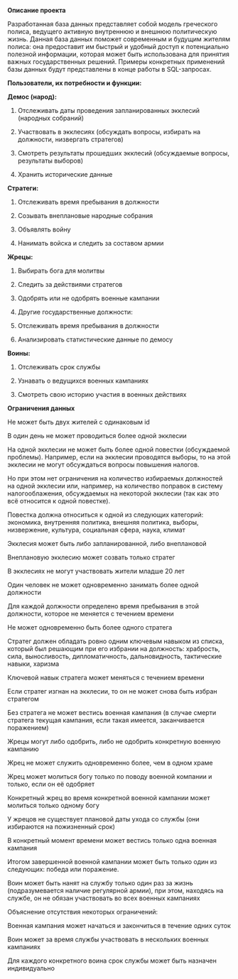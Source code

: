 **Описание проекта**

Разработанная база данных представляет собой модель греческого полиса, ведущего активную внутреннюю и внешнюю политическую жизнь. Данная база данных поможет современным и будущим жителям полиса: она предоставит им быстрый и удобный доступ к потенциально полезной информации, которая может быть использована для принятия важных государственных решений. Примеры конкретных применений базы данных будут представлены в конце работы в SQL-запросах.

**Пользователи, их потребности и функции:**

**Демос (народ):**

1) Отслеживать даты проведения запланированных экклесий (народных собраний)

2) Участвовать в экклесиях (обсуждать вопросы, избирать на должности, низвергать стратегов)

3) Смотреть результаты прошедших экклесий (обсуждаемые вопросы, результаты выборов)

4) Хранить исторические данные

**Стратеги:**

1) Отслеживать время пребывания в должности

2) Созывать внеплановые народные собрания

3) Объявлять войну

4) Нанимать войска и следить за составом армии

**Жрецы:**

1) Выбирать бога для молитвы 

2) Следить за действиями стратегов

3) Одобрять или не одобрять военные кампании

5) Другие государственные должности:

6) Отслеживать время пребывания в должности

7) Анализировать статистические данные по демосу

**Воины:**

1) Отслеживать срок службы

2) Узнавать о ведущихся военных кампаниях

3) Смотреть свою историю участия в военных действиях

**Ограничения данных**

Не может быть двух жителей с одинаковым id

В один день не может проводиться более одной экклесии

На одной экклесии не может быть более одной повестки (обсуждаемой проблемы). Например, если на экклесии проводятся выборы, то на этой экклесии не могут 
обсуждаться вопросы повышения налогов. 

Но при этом нет ограничения на количество избираемых должностей на одной экклесии или, например, на количество поправок в систему налогооблажения, обсуждаемых на некоторой экклесии (так как это всё относится к одной повестке).

Повестка должна относиться к одной из следующих категорий: экономика, внутренняя политика, внешняя политика, выборы, низвержение, культура, социальная сфера, наука, климат

Экклесия может быть либо запланированной, либо внеплановой

Внеплановую экклесию может созвать только стратег

В экклесиях не могут участвовать жители младше 20 лет

Один человек не может одновременно занимать более одной должности

Для каждой должности определено время пребывания в этой должности, которое не меняется с течением времени

Не может одновременно быть более одного стратега

Стратег должен обладать ровно одним ключевым навыком из списка, который был решающим при его избрании на должность: храбрость, сила, выносливость, дипломатичность, дальновидность, тактические навыки, харизма

Ключевой навык стратега может меняться с течением времени

Если стратег изгнан на экклесии, то он не может снова быть избран стратегом

Без стратега не может вестись военная кампания (в случае смерти стратега текущая кампания, если такая имеется, заканчивается поражением)

Жрецы могут либо одобрить, либо не одобрить конкретную военную кампанию

Жрец не может служить одновременно более, чем в одном храме

Жрец может молиться богу только по поводу военной компании и только, если он её одобряет

Конкретный жрец во время конкретной военной кампании может молиться только одному богу

У жрецов не существует плановой даты ухода со службы (они избираются на пожизненный срок)

В конкретный момент времени может вестись только одна военная кампания

Итогом завершенной военной кампании может быть только один из следующих: победа или поражение. 

Воин может быть нанят на службу только один раз за жизнь (подразумевается наличие регулярной армии), при этом, находясь на службе, он не обязан участвовать во всех военных кампаниях 

Объяснение отсутствия некоторых ограничений:

Военная кампания может начаться и закончиться в течение одних суток

Воин может за время службы участвовать в нескольких военных кампаниях

Для каждого конкретного воина срок службы может быть назначен индивидуально 

